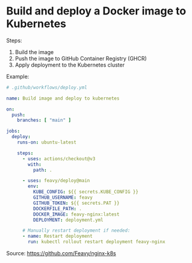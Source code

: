 # Build and deploy a Docker image to Kubernetes

Steps:
1. Build the image
2. Push the image to GitHub Container Registry (GHCR)
3. Apply deployment to the Kubernetes cluster

Example:

```yml
# .github/workflows/deploy.yml

name: Build image and deploy to kubernetes

on:
  push:
    branches: [ "main" ]

jobs:
  deploy:
    runs-on: ubuntu-latest

    steps:
      - uses: actions/checkout@v3
        with:
          path: .

      - uses: feavy/deploy@main
        env:
          KUBE_CONFIG: ${{ secrets.KUBE_CONFIG }}
          GITHUB_USERNAME: feavy
          GITHUB_TOKEN: ${{ secrets.PAT }}
          DOCKERFILE_PATH: .
          DOCKER_IMAGE: feavy-nginx:latest
          DEPLOYMENT: deployment.yml

      # Manually restart deployment if needed:
      - name: Restart deployment
        run: kubectl rollout restart deployment feavy-nginx

```

Source: https://github.com/Feavy/nginx-k8s